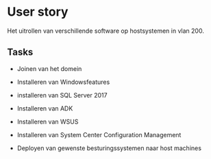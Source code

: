 # User story

Het uitrollen van verschillende software op hostsystemen in vlan 200.

## Tasks

- Joinen van het domein

- Installeren van Windowsfeatures

- installeren van SQL Server 2017

- Installeren van ADK

- Installeren van WSUS

- Installeren van System Center Configuration Management

- Deployen van gewenste besturingssystemen naar host machines
